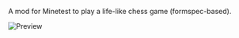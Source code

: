 A mod for Minetest to play a life-like chess game (formspec-based).

![Preview](http://i.imgur.com/sA3K1rs.png)
